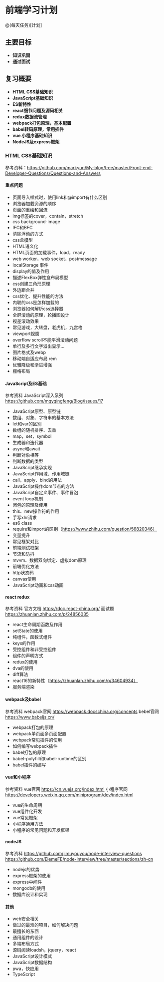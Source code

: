 
# 前端学习计划
@(每天任务)[计划]

## 主要目标

- **知识巩固**
- **通过面试**


## 复习概要

- **HTML CSS基础知识**
- **JavaScript基础知识**
- **ES新特性**
- **react细节问题及源码相关**
- **redux数据流管理**
- **webpack打包原理，基本配置**
- **babel转码原理，常用插件**
- **vue 小程序基础知识**
- **NodeJS及express框架**

### HTML CSS基础知识

参考资料：https://github.com/markyun/My-blog/tree/master/Front-end-Developer-Questions/Questions-and-Answers

#### 重点问题

- 页面导入样式时，使用link和@import有什么区别
- 浏览器加载资源的顺序
- 页面的重绘和回流
- img标签的cover，contain，stretch
- css background-image
- IFC和BFC
- 清除浮动的方式
- css盒模型
- HTML语义化
- HTML页面的加载事件，load，ready
- web worker，web socket，postmessage
- localStorage 事件
- display的值及作用
- 描述FlexBox弹性盒布局模型
- css创建三角形原理
- 外边距合并
- css优化、提升性能的方法
- 内联的css是怎样加载的
- 浏览器如何解析css选择器
- 全屏滚动的原理，轮播图设计
- 视差滚动效果
- 常见游戏，大转盘，老虎机，九宫格
- viewport视窗
- overflow scroll不能平滑滚动问题
- 单行及多行文字溢出显示...
- 图片格式及webp
- 移动端自适应布局 rem
- 优雅降级和渐进增强
- 栅格布局

#### JavaScript及ES基础

参考资料 
	JavaScript深入系列	https://github.com/mqyqingfeng/Blog/issues/17
	
- JavaScript原型、原型链
- 数组、对象、字符串的基本方法
- let和var的区别
- 数组的随机排序、去重
- map，set，symbol
- 生成器和迭代器
- async和await
- 判断对象相等
- 判断数据的类型
- JavaScript继承实现
- JavaScript作用域、作用域链
- call，apply、bind的用法
- JavaScript操作dom节点的方法
- JavaScript自定义事件、事件冒泡
- event loop机制
- 闭包的原理及使用
- this、new操作符的作用
- 手写xhr请求
- es6 class
- require和import的区别（https://www.zhihu.com/question/56820346）
- 变量提升
- 常见框架对比
- 前端测试框架
- 节流和防抖
- mvvm、数据双向绑定、虚拟dom原理
- 前端优化方法
- http状态码
- canvas使用
- JavaScript动画和css动画

#### react redux

参考资料
官方文档 https://doc.react-china.org/
面试题 https://zhuanlan.zhihu.com/p/24856035

- react生命周期函数及作用
- setState的使用
- 纯组件，函数式组件
- keys的作用
- 受控组件和非受控组件
- 组件的声明方式
- redux的使用
- dva的使用
- diff算法
- react16的新特性（https://zhuanlan.zhihu.com/p/34604934）
- 服务端渲染

#### webpack及babel

参考资料
webpack官网 https://webpack.docschina.org/concepts
bebel官网 https://www.babeljs.cn/

- webpack打包的原理
- webpack单页面多页面配置
- webpack常见插件的使用
- 如何编写webpack插件
- babel打包的原理
- babel-polyfill和babel-runtime的区别
- babel插件的编写

#### vue和小程序

参考资料
vue官网 https://cn.vuejs.org/index.html
小程序官网 https://developers.weixin.qq.com/miniprogram/dev/index.html

- vue的生命周期
- vue组件化开发
- vue常见框架
- 小程序通用方法 
- 小程序的常见问题和开发框架


#### nodeJS

参考资料
https://github.com/jimuyouyou/node-interview-questions
https://github.com/ElemeFE/node-interview/tree/master/sections/zh-cn

- nodejs的优势
- express框架的使用
- express中间件
- mongodb的使用
- 数据库设计和实现


#### 其他

- web安全相关
- 做过的最难的项目，如何解决问题
- 最擅长的东西
- 通用组件的设计
- 多端布局方式
- 源码阅读loadsh，jquery，react
- JavaScript设计模式
- JavaScript数据结构
- pwa，快应用
- TypeScript
